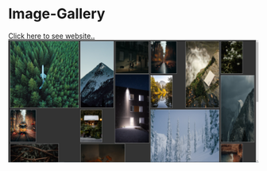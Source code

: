 # Image-Gallery
[Click here to see website..](https://mustafa-3.github.io/Image-Gallery/)
![](https://github.com/mustafa-3/Image-Gallery/blob/master/images/Preview-image.png)
